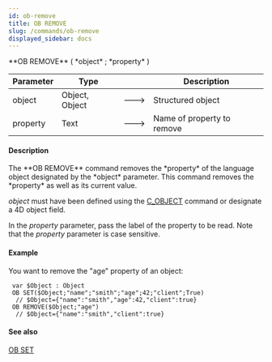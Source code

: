 ```yaml
---
id: ob-remove
title: OB REMOVE
slug: /commands/ob-remove
displayed_sidebar: docs
---
```


<!--REF #_command_.OB REMOVE.Syntax-->**OB REMOVE** ( *object* ; *property* )<!-- END REF-->
<!--REF #_command_.OB REMOVE.Params-->
| Parameter | Type |  | Description |
| --- | --- | --- | --- |
| object | Object, Object | &#x1F852; | Structured object |
| property | Text | &#x1F852; | Name of property to remove |

<!-- END REF-->

#### Description 

<!--REF #_command_.OB REMOVE.Summary-->The **OB REMOVE** command removes the *property* of the language object designated by the *object* parameter.<!-- END REF--> This command removes the *property* as well as its current value.

*object* must have been defined using the [C\_OBJECT](c-object.md) command or designate a 4D object field.

In the *property* parameter, pass the label of the property to be read. Note that the *property* parameter is case sensitive.

#### Example 

You want to remove the "age" property of an object:

```4d
 var $Object : Object
 OB SET($Object;"name";"smith";"age";42;"client";True)
  // $Object={"name":"smith","age":42,"client":true}
 OB REMOVE($Object;"age")
  // $Object={"name":"smith","client":true}
```

#### See also 

[OB SET](ob-set.md)  